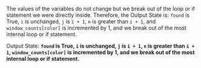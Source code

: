 The values of the variables do not change but we break out of the loop or if statement we were directly inside. Therefore, the Output State is: `found` is True, `i` is unchanged, `j` is `i + 1`, `n` is greater than `i + 1`, and `window_counts[color]` is incremented by 1, and we break out of the most internal loop or if statement. 

Output State: **`found` is True, `i` is unchanged, `j` is `i + 1`, `n` is greater than `i + 1`, `window_counts[color]` is incremented by 1, and we break out of the most internal loop or if statement.**